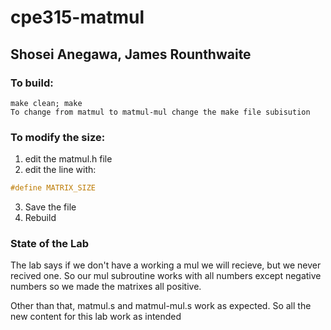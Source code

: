 # cpe315-matmul
## Shosei Anegawa, James Rounthwaite

### To build:
```shell
make clean; make
To change from matmul to matmul-mul change the make file subisution
```

### To modify the size:
1. edit the matmul.h file
2. edit the line with: 
```C
#define MATRIX_SIZE
```
3. Save the file
4. Rebuild

### State of the Lab
The lab says if we don't have a working a mul we will recieve, but we never recived one. 
So our mul subroutine works with all numbers except negative numbers so we made the 
matrixes all positive. 

Other than that, matmul.s and matmul-mul.s work as expected. So all the new content for this lab work as intended
